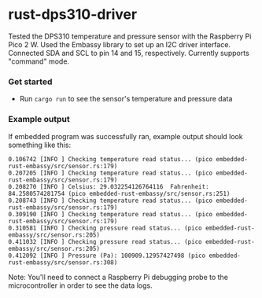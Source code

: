 # rust-dps310-driver
Tested the DPS310 temperature and pressure sensor with the Raspberry Pi Pico 2 W. Used the Embassy library to set up an I2C driver interface. Connected SDA and SCL to pin 14 and 15, respectively. Currently supports "command" mode.

### Get started
- Run `cargo run` to see the sensor's temperature and pressure data

### Example output
If embedded program was successfully ran, example output should look something like this:
```
0.106742 [INFO ] Checking temperature read status... (pico embedded-rust-embassy/src/sensor.rs:179)
0.207205 [INFO ] Checking temperature read status... (pico embedded-rust-embassy/src/sensor.rs:179)
0.208270 [INFO ] Celsius: 29.032254126764116  Fahrenheit: 84.2580574281754 (pico embedded-rust-embassy/src/sensor.rs:251)
0.208743 [INFO ] Checking temperature read status... (pico embedded-rust-embassy/src/sensor.rs:179)
0.309190 [INFO ] Checking temperature read status... (pico embedded-rust-embassy/src/sensor.rs:179)
0.310581 [INFO ] Checking pressure read status... (pico embedded-rust-embassy/src/sensor.rs:205)
0.411032 [INFO ] Checking pressure read status... (pico embedded-rust-embassy/src/sensor.rs:205)
0.412092 [INFO ] Pressure (Pa): 100909.12957427498 (pico embedded-rust-embassy/src/sensor.rs:308)
```

Note: You'll need to connect a Raspberry Pi debugging probe to the microcontroller in order to see the data logs.  
